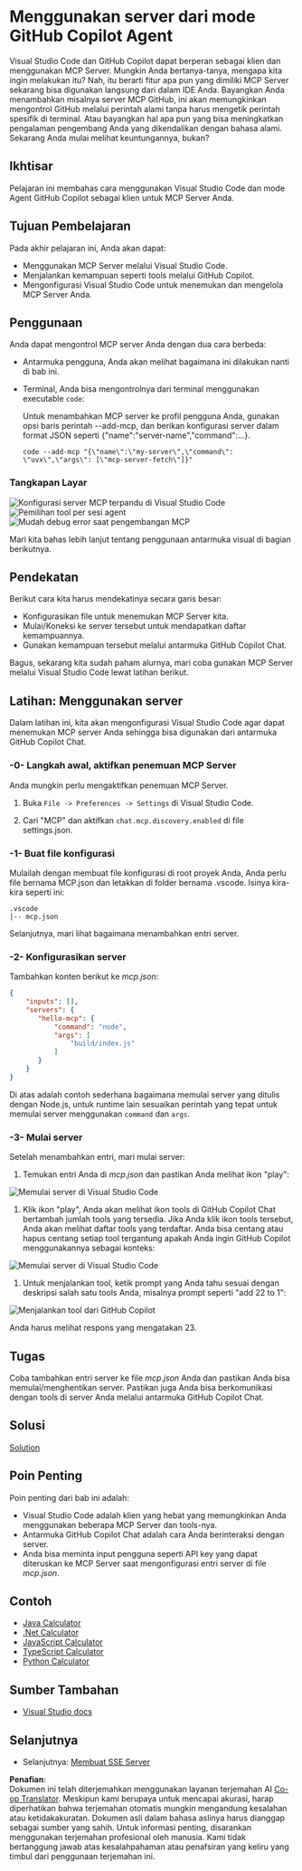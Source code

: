 <!--
CO_OP_TRANSLATOR_METADATA:
{
  "original_hash": "8ea28e5e566edd5969337fd0b191ba3f",
  "translation_date": "2025-07-17T07:57:00+00:00",
  "source_file": "03-GettingStarted/04-vscode/README.md",
  "language_code": "id"
}
-->
# Menggunakan server dari mode GitHub Copilot Agent

Visual Studio Code dan GitHub Copilot dapat berperan sebagai klien dan menggunakan MCP Server. Mungkin Anda bertanya-tanya, mengapa kita ingin melakukan itu? Nah, itu berarti fitur apa pun yang dimiliki MCP Server sekarang bisa digunakan langsung dari dalam IDE Anda. Bayangkan Anda menambahkan misalnya server MCP GitHub, ini akan memungkinkan mengontrol GitHub melalui perintah alami tanpa harus mengetik perintah spesifik di terminal. Atau bayangkan hal apa pun yang bisa meningkatkan pengalaman pengembang Anda yang dikendalikan dengan bahasa alami. Sekarang Anda mulai melihat keuntungannya, bukan?

## Ikhtisar

Pelajaran ini membahas cara menggunakan Visual Studio Code dan mode Agent GitHub Copilot sebagai klien untuk MCP Server Anda.

## Tujuan Pembelajaran

Pada akhir pelajaran ini, Anda akan dapat:

- Menggunakan MCP Server melalui Visual Studio Code.
- Menjalankan kemampuan seperti tools melalui GitHub Copilot.
- Mengonfigurasi Visual Studio Code untuk menemukan dan mengelola MCP Server Anda.

## Penggunaan

Anda dapat mengontrol MCP server Anda dengan dua cara berbeda:

- Antarmuka pengguna, Anda akan melihat bagaimana ini dilakukan nanti di bab ini.
- Terminal, Anda bisa mengontrolnya dari terminal menggunakan executable `code`:

  Untuk menambahkan MCP server ke profil pengguna Anda, gunakan opsi baris perintah --add-mcp, dan berikan konfigurasi server dalam format JSON seperti {\"name\":\"server-name\",\"command\":...}.

  ```
  code --add-mcp "{\"name\":\"my-server\",\"command\": \"uvx\",\"args\": [\"mcp-server-fetch\"]}"
  ```

### Tangkapan Layar

![Konfigurasi server MCP terpandu di Visual Studio Code](../../../../translated_images/chat-mode-agent.729a22473f822216dd1e723aaee1f7d4a2ede571ee0948037a2d9357a63b9d0b.id.png)
![Pemilihan tool per sesi agent](../../../../translated_images/agent-mode-select-tools.522c7ba5df0848f8f0d1e439c2e96159431bc620cb39ccf3f5dc611412fd0006.id.png)
![Mudah debug error saat pengembangan MCP](../../../../translated_images/mcp-list-servers.fce89eefe3f30032bed8952e110ab9d82fadf043fcfa071f7d40cf93fb1ea9e9.id.png)

Mari kita bahas lebih lanjut tentang penggunaan antarmuka visual di bagian berikutnya.

## Pendekatan

Berikut cara kita harus mendekatinya secara garis besar:

- Konfigurasikan file untuk menemukan MCP Server kita.
- Mulai/Koneksi ke server tersebut untuk mendapatkan daftar kemampuannya.
- Gunakan kemampuan tersebut melalui antarmuka GitHub Copilot Chat.

Bagus, sekarang kita sudah paham alurnya, mari coba gunakan MCP Server melalui Visual Studio Code lewat latihan berikut.

## Latihan: Menggunakan server

Dalam latihan ini, kita akan mengonfigurasi Visual Studio Code agar dapat menemukan MCP server Anda sehingga bisa digunakan dari antarmuka GitHub Copilot Chat.

### -0- Langkah awal, aktifkan penemuan MCP Server

Anda mungkin perlu mengaktifkan penemuan MCP Server.

1. Buka `File -> Preferences -> Settings` di Visual Studio Code.

1. Cari "MCP" dan aktifkan `chat.mcp.discovery.enabled` di file settings.json.

### -1- Buat file konfigurasi

Mulailah dengan membuat file konfigurasi di root proyek Anda, Anda perlu file bernama MCP.json dan letakkan di folder bernama .vscode. Isinya kira-kira seperti ini:

```text
.vscode
|-- mcp.json
```

Selanjutnya, mari lihat bagaimana menambahkan entri server.

### -2- Konfigurasikan server

Tambahkan konten berikut ke *mcp.json*:

```json
{
    "inputs": [],
    "servers": {
       "hello-mcp": {
           "command": "node",
           "args": [
               "build/index.js"
           ]
       }
    }
}
```

Di atas adalah contoh sederhana bagaimana memulai server yang ditulis dengan Node.js, untuk runtime lain sesuaikan perintah yang tepat untuk memulai server menggunakan `command` dan `args`.

### -3- Mulai server

Setelah menambahkan entri, mari mulai server:

1. Temukan entri Anda di *mcp.json* dan pastikan Anda melihat ikon "play":

  ![Memulai server di Visual Studio Code](../../../../translated_images/vscode-start-server.8e3c986612e3555de47e5b1e37b2f3020457eeb6a206568570fd74a17e3796ad.id.png)  

1. Klik ikon "play", Anda akan melihat ikon tools di GitHub Copilot Chat bertambah jumlah tools yang tersedia. Jika Anda klik ikon tools tersebut, Anda akan melihat daftar tools yang terdaftar. Anda bisa centang atau hapus centang setiap tool tergantung apakah Anda ingin GitHub Copilot menggunakannya sebagai konteks:

  ![Memulai server di Visual Studio Code](../../../../translated_images/vscode-tool.0b3bbea2fb7d8c26ddf573cad15ef654e55302a323267d8ee6bd742fe7df7fed.id.png)

1. Untuk menjalankan tool, ketik prompt yang Anda tahu sesuai dengan deskripsi salah satu tools Anda, misalnya prompt seperti "add 22 to 1":

  ![Menjalankan tool dari GitHub Copilot](../../../../translated_images/vscode-agent.d5a0e0b897331060518fe3f13907677ef52b879db98c64d68a38338608f3751e.id.png)

  Anda harus melihat respons yang mengatakan 23.

## Tugas

Coba tambahkan entri server ke file *mcp.json* Anda dan pastikan Anda bisa memulai/menghentikan server. Pastikan juga Anda bisa berkomunikasi dengan tools di server Anda melalui antarmuka GitHub Copilot Chat.

## Solusi

[Solution](./solution/README.md)

## Poin Penting

Poin penting dari bab ini adalah:

- Visual Studio Code adalah klien yang hebat yang memungkinkan Anda menggunakan beberapa MCP Server dan tools-nya.
- Antarmuka GitHub Copilot Chat adalah cara Anda berinteraksi dengan server.
- Anda bisa meminta input pengguna seperti API key yang dapat diteruskan ke MCP Server saat mengonfigurasi entri server di file *mcp.json*.

## Contoh

- [Java Calculator](../samples/java/calculator/README.md)
- [.Net Calculator](../../../../03-GettingStarted/samples/csharp)
- [JavaScript Calculator](../samples/javascript/README.md)
- [TypeScript Calculator](../samples/typescript/README.md)
- [Python Calculator](../../../../03-GettingStarted/samples/python)

## Sumber Tambahan

- [Visual Studio docs](https://code.visualstudio.com/docs/copilot/chat/mcp-servers)

## Selanjutnya

- Selanjutnya: [Membuat SSE Server](../05-sse-server/README.md)

**Penafian**:  
Dokumen ini telah diterjemahkan menggunakan layanan terjemahan AI [Co-op Translator](https://github.com/Azure/co-op-translator). Meskipun kami berupaya untuk mencapai akurasi, harap diperhatikan bahwa terjemahan otomatis mungkin mengandung kesalahan atau ketidakakuratan. Dokumen asli dalam bahasa aslinya harus dianggap sebagai sumber yang sahih. Untuk informasi penting, disarankan menggunakan terjemahan profesional oleh manusia. Kami tidak bertanggung jawab atas kesalahpahaman atau penafsiran yang keliru yang timbul dari penggunaan terjemahan ini.